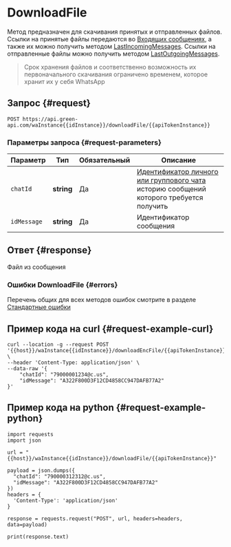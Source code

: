 # DownloadFile

Метод предназначен для скачивания принятых и отправленных файлов.
Ссылки на принятые файлы передаются во [Входящих сообщениях](../notifications-format/incoming-message/Webhook-IncomingMessageReceived.md), а также их можно получить методом [LastIncomingMessages](../../../api/journals/LastIncomingMessages.md).
Ссылки на отправленные файлы можно получить методом [LastOutgoingMessages](../../../api/journals/LastOutgoingMessages.md).

> Срок хранения файлов и соответственно возможность их первоначального скачивания ограничено временем, которое хранит их у себя WhatsApp

## Запрос {#request}

```
POST https://api.green-api.com/waInstance{{idInstance}}/downloadFile/{{apiTokenInstance}}
```

### Параметры запроса {#request-parameters}

Параметр | Тип | Обязательный | Описание
----- | ----- | ----- | -----
`chatId` | **string** | Да | [Идентификатор личного или группового чата](../chat-id.md) историю сообщений которого требуется получить
`idMessage ` | **string** | Да | Идентификатор сообщения

## Ответ {#response}

Файл из сообщения

### Ошибки DownloadFile {#errors}

Перечень общих для всех методов ошибок смотрите в разделе [Стандартные ошибки](../../common-errors.md)

## Пример кода на curl  {#request-example-curl}

```
curl --location -g --request POST '{{host}}/waInstance{{idInstance}}/downloadEncFile/{{apiTokenInstance}}' \
--header 'Content-Type: application/json' \
--data-raw '{
    "chatId": "79000001234@c.us",
    "idMessage": "A322F800D3F12CD4858CC947DAFB77A2"
}'
```

## Пример кода на python  {#request-example-python}

```
import requests
import json

url = "{{host}}/waInstance{{idInstance}}/downloadFile/{{apiTokenInstance}}"

payload = json.dumps({
  "chatId": "790000312312@c.us",
  "idMessage": "A322F800D3F12CD4858CC947DAFB77A2"
})
headers = {
  'Content-Type': 'application/json'
}

response = requests.request("POST", url, headers=headers, data=payload)

print(response.text)

```
